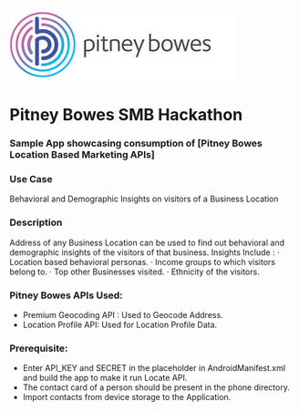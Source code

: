 ![Pitney Bowes](/PitneyBowes_Logo.jpg)

# Pitney Bowes SMB Hackathon

### Sample App showcasing consumption of [Pitney Bowes Location Based Marketing APIs]

### Use Case
Behavioral and Demographic Insights on visitors of a Business Location

### Description
Address of  any Business Location can be used to find out behavioral and demographic insights of the visitors of that business.
Insights Include :
·         Location based behavioral personas.
·         Income groups to which visitors belong to.
·         Top other Businesses visited.
·         Ethnicity of the visitors.


### Pitney Bowes APIs Used:

* Premium Geocoding API : Used to Geocode Address.
* Location Profile API: Used for Location Profile Data.

### Prerequisite:

- Enter API_KEY and SECRET in the placeholder in AndroidManifest.xml and build the app to make it run Locate API. 
- The contact card of a person should be present in the phone directory.
- Import contacts from device storage to the Application.
